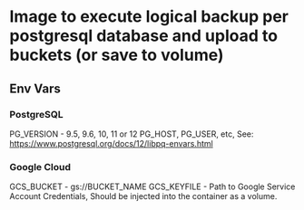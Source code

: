 # Image to execute logical backup per postgresql database and upload to buckets (or save to volume)

## Env Vars

### PostgreSQL
PG_VERSION - 9.5, 9.6, 10, 11 or 12
PG_HOST, PG_USER, etc, See: https://www.postgresql.org/docs/12/libpq-envars.html


### Google Cloud
GCS_BUCKET - gs://BUCKET_NAME
GCS_KEYFILE - Path to Google Service Account Credentials, Should be injected into the container as a volume.
